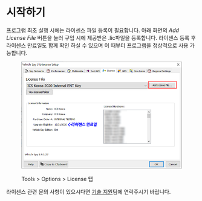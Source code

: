 # 시작하기

프로그램 최초 실행 시에는 라이센스 파일 등록이 필요합니다. 아래 화면의 _Add License File_ 버튼을 눌러 구입 시에 제공받은 .lic파일을 등록합니다. 라이센스 등록 후 라이센스 만료일도 함께 확인 하실 수 있으며 이 때부터 프로그램을 정상적으로 사용 가능합니다.

<figure><img src="../.gitbook/assets/2020-01-02-13-08-49.png" alt="Tools > Options > License 탭"><figcaption><p>Tools > Options > License 탭</p></figcaption></figure>

라이센스 관련 문의 사항이 있으시다면 [기술 지원](../기술-지원.md)팀에 연락주시기 바랍니다.
